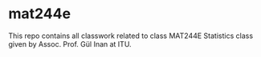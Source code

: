 # mat244e
This repo contains all classwork related to class MAT244E Statistics class given by Assoc. Prof. Gül Inan at ITU.
